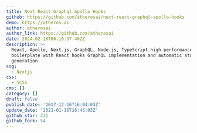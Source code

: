 ```yaml
---
title: Next React Graphql Apollo Hooks
github: https://github.com/atherosai/next-react-graphql-apollo-hooks
demo: https://atheros.ai
author: atherosai
author_link: https://github.com/atherosai
date: 2024-02-18T06:10:37.402Z
description: >-
  React, Apollo, Next.js, GraphQL, Node.js, TypeScript high performance
  boilerplate with React hooks GraphQL implementation and automatic static type
  generation
ssg:
  - Nextjs
css:
  - SCSS
cms: []
category: []
draft: false
publish_date: '2017-12-16T16:04:03Z'
update_date: '2021-01-16T16:45:03Z'
github_star: 231
github_fork: 54
---
```

